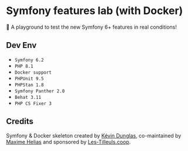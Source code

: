 # Symfony features lab (with Docker) 

:test_tube: A playground to test the new Symfony 6+ features in real conditions!

## Dev Env
- `Symfony 6.2`
- `PHP 8.1`
- `Docker support`
- `PHPUnit 9.5`
- `PHPStan 1.8`
- `Symfony Panther 2.0`
- `Behat 3.11`
- `PHP CS Fixer 3`

## Credits
Symfony & Docker skeleton created by [Kévin Dunglas](https://dunglas.fr), co-maintained by [Maxime Helias](https://twitter.com/maxhelias) and sponsored by [Les-Tilleuls.coop](https://les-tilleuls.coop).
